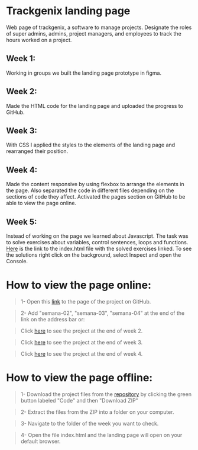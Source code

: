 # Trackgenix landing page

Web page of trackgenix, a software to manage projects.
Designate the roles of super admins, admins, project managers, and employees to track the hours worked on a project.

## Week 1:
Working in groups we built the landing page prototype in figma.

## Week 2:
Made the HTML code for the landing page and uploaded the progress to GitHub.

## Week 3:
With CSS I applied the styles to the elements of the landing page and rearranged their position.

## Week 4:
Made the content responsive by using flexbox to arrange the elements in the page. Also separated the code in different files depending on the sections of code they affect.
Activated the pages section on GitHub to be able to view the page online.

## Week 5:
Instead of working on the page we learned about Javascript. The task was to solve exercises about variables, control sentences, loops and functions. 
[Here](https://johsua30.github.io/BaSP-M2022-Etapa-1/semana-05/) is the link to the index.html file with the solved exercises linked. To see the solutions right click on the background, select Inspect and open the Console.

# How to view the page online:

>1- Open this [link](https://johsua30.github.io/BaSP-M2022-Etapa-1/) to the page of the project on GitHub.

>2- Add "semana-02", "semana-03", "semana-04" at the end of the link on the address bar or:

>Click [here](https://johsua30.github.io/BaSP-M2022-Etapa-1/semana-02/) to see the project at the end of week 2.

>Click [here](https://johsua30.github.io/BaSP-M2022-Etapa-1/semana-03/) to see the project at the end of week 3.

>Click [here](https://johsua30.github.io/BaSP-M2022-Etapa-1/semana-04/) to see the project at the end of week 4.

# How to view the page offline:

>1- Download the project files from the [repository](https://github.com/Johsua30/BaSP-M2022-Etapa-1/) by clicking the green button labeled "Code" and then "Download ZIP"

>2- Extract the files from the ZIP into a folder on your computer.

>3- Navigate to the folder of the week you want to check.

>4- Open the file index.html and the landing page will open on your default browser.